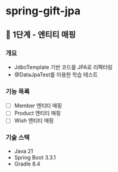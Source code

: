 # spring-gift-jpa
## 🚀 1단계 - 엔티티 매핑

### 개요
- JdbcTemplate 기반 코드를 JPA로 리팩터링
- @DataJpaTest를 이용한 학습 테스트

### 기능 목록
- [ ] Member 엔티티 매핑
- [ ] Product 엔티티 매핑
- [ ] Wish 엔티티 매핑

### 기술 스택
- Java 21
- Spring Boot 3.3.1
- Gradle 8.4
